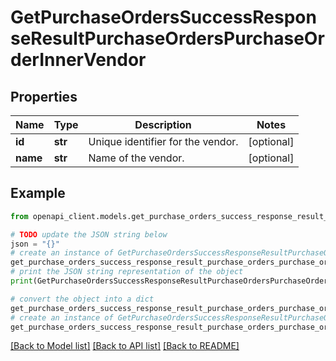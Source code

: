# GetPurchaseOrdersSuccessResponseResultPurchaseOrdersPurchaseOrderInnerVendor


## Properties

Name | Type | Description | Notes
------------ | ------------- | ------------- | -------------
**id** | **str** | Unique identifier for the vendor. | [optional] 
**name** | **str** | Name of the vendor. | [optional] 

## Example

```python
from openapi_client.models.get_purchase_orders_success_response_result_purchase_orders_purchase_order_inner_vendor import GetPurchaseOrdersSuccessResponseResultPurchaseOrdersPurchaseOrderInnerVendor

# TODO update the JSON string below
json = "{}"
# create an instance of GetPurchaseOrdersSuccessResponseResultPurchaseOrdersPurchaseOrderInnerVendor from a JSON string
get_purchase_orders_success_response_result_purchase_orders_purchase_order_inner_vendor_instance = GetPurchaseOrdersSuccessResponseResultPurchaseOrdersPurchaseOrderInnerVendor.from_json(json)
# print the JSON string representation of the object
print(GetPurchaseOrdersSuccessResponseResultPurchaseOrdersPurchaseOrderInnerVendor.to_json())

# convert the object into a dict
get_purchase_orders_success_response_result_purchase_orders_purchase_order_inner_vendor_dict = get_purchase_orders_success_response_result_purchase_orders_purchase_order_inner_vendor_instance.to_dict()
# create an instance of GetPurchaseOrdersSuccessResponseResultPurchaseOrdersPurchaseOrderInnerVendor from a dict
get_purchase_orders_success_response_result_purchase_orders_purchase_order_inner_vendor_from_dict = GetPurchaseOrdersSuccessResponseResultPurchaseOrdersPurchaseOrderInnerVendor.from_dict(get_purchase_orders_success_response_result_purchase_orders_purchase_order_inner_vendor_dict)
```
[[Back to Model list]](../README.md#documentation-for-models) [[Back to API list]](../README.md#documentation-for-api-endpoints) [[Back to README]](../README.md)


